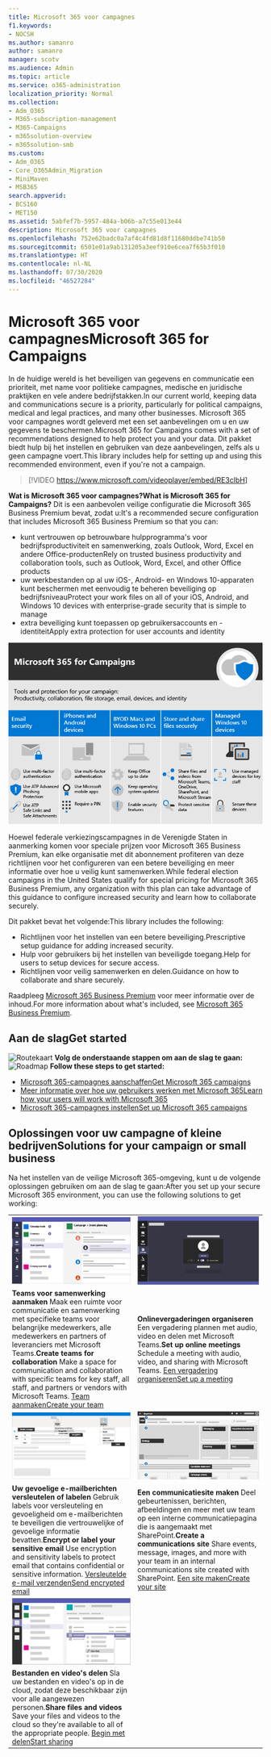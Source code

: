```yaml
---
title: Microsoft 365 voor campagnes
f1.keywords:
- NOCSH
ms.author: samanro
author: samanro
manager: scotv
ms.audience: Admin
ms.topic: article
ms.service: o365-administration
localization_priority: Normal
ms.collection:
- Adm_O365
- M365-subscription-management
- M365-Campaigns
- m365solution-overview
- m365solution-smb
ms.custom:
- Adm_O365
- Core_O365Admin_Migration
- MiniMaven
- MSB365
search.appverid:
- BCS160
- MET150
ms.assetid: 5abfef7b-5957-484a-b06b-a7c55e013e44
description: Microsoft 365 voor campagnes
ms.openlocfilehash: 752e62badc0a7af4c4fd81d8f11680ddbe741b50
ms.sourcegitcommit: 6501e01a9ab131205a3eef910e6cea7f65b3f010
ms.translationtype: HT
ms.contentlocale: nl-NL
ms.lasthandoff: 07/30/2020
ms.locfileid: "46527284"
---
```

<a name="microsoft-365-for-campaigns"></a><span data-ttu-id="473ae-103">Microsoft 365 voor campagnes</span><span class="sxs-lookup"><span data-stu-id="473ae-103">Microsoft 365 for Campaigns</span></span>
===========================

<span data-ttu-id="473ae-104">In de huidige wereld is het beveiligen van gegevens en communicatie een prioriteit, met name voor politieke campagnes, medische en juridische praktijken en vele andere bedrijfstakken.</span><span class="sxs-lookup"><span data-stu-id="473ae-104">In our current world, keeping data and communications secure is a priority, particularly for political campaigns, medical and legal practices, and many other businesses.</span></span> <span data-ttu-id="473ae-105">Microsoft 365 voor campagnes wordt geleverd met een set aanbevelingen om u en uw gegevens te beschermen.</span><span class="sxs-lookup"><span data-stu-id="473ae-105">Microsoft 365 for Campaigns comes with a set of recommendations designed to help protect you and your data.</span></span> <span data-ttu-id="473ae-106">Dit pakket biedt hulp bij het instellen en gebruiken van deze aanbevelingen, zelfs als u geen campagne voert.</span><span class="sxs-lookup"><span data-stu-id="473ae-106">This library includes help for setting up and using this recommended environment, even if you're not a campaign.</span></span>


> [!VIDEO https://www.microsoft.com/videoplayer/embed/RE3clbH] 


<span data-ttu-id="473ae-107">**Wat is Microsoft 365 voor campagnes?**</span><span class="sxs-lookup"><span data-stu-id="473ae-107">**What is Microsoft 365 for Campaigns?**</span></span> <span data-ttu-id="473ae-108">Dit is een aanbevolen veilige configuratie die Microsoft 365 Business Premium bevat, zodat u:</span><span class="sxs-lookup"><span data-stu-id="473ae-108">It's a recommended secure configuration that includes Microsoft 365 Business Premium so that you can:</span></span>
- <span data-ttu-id="473ae-109">kunt vertrouwen op betrouwbare hulpprogramma's voor bedrijfsproductiviteit en samenwerking, zoals Outlook, Word, Excel en andere Office-producten</span><span class="sxs-lookup"><span data-stu-id="473ae-109">Rely on trusted business productivity and collaboration tools, such as Outlook, Word, Excel, and other Office products</span></span> 
- <span data-ttu-id="473ae-110">uw werkbestanden op al uw iOS-, Android- en Windows 10-apparaten kunt beschermen met eenvoudig te beheren beveiliging op bedrijfsniveau</span><span class="sxs-lookup"><span data-stu-id="473ae-110">Protect your work files on all of your iOS, Android, and Windows 10 devices with enterprise-grade security that is simple to manage</span></span> 
- <span data-ttu-id="473ae-111">extra beveiliging kunt toepassen op gebruikersaccounts en -identiteit</span><span class="sxs-lookup"><span data-stu-id="473ae-111">Apply extra protection for user accounts and identity</span></span> 

![Microsoft 365 Business Premium beschermt uw hulpprogramma's voor productiviteit en samenwerking, bestandsopslag, e-mail, apparaten en identiteit](../media/M365-WhatIsIt-SecurityFocus.png)

<span data-ttu-id="473ae-113">Hoewel federale verkiezingscampagnes in de Verenigde Staten in aanmerking komen voor speciale prijzen voor Microsoft 365 Business Premium, kan elke organisatie met dit abonnement profiteren van deze richtlijnen voor het configureren van een betere beveiliging en meer informatie over hoe u veilig kunt samenwerken.</span><span class="sxs-lookup"><span data-stu-id="473ae-113">While federal election campaigns in the United States qualify for special pricing for Microsoft 365 Business Premium, any organization with this plan can take advantage of this guidance to configure increased security and learn how to collaborate securely.</span></span>

<span data-ttu-id="473ae-114">Dit pakket bevat het volgende:</span><span class="sxs-lookup"><span data-stu-id="473ae-114">This library includes the following:</span></span>
- <span data-ttu-id="473ae-115">Richtlijnen voor het instellen van een betere beveiliging.</span><span class="sxs-lookup"><span data-stu-id="473ae-115">Prescriptive setup guidance for adding increased security.</span></span>
- <span data-ttu-id="473ae-116">Hulp voor gebruikers bij het instellen van beveiligde toegang.</span><span class="sxs-lookup"><span data-stu-id="473ae-116">Help for users to setup devices for secure access.</span></span>
- <span data-ttu-id="473ae-117">Richtlijnen voor veilig samenwerken en delen.</span><span class="sxs-lookup"><span data-stu-id="473ae-117">Guidance on how to collaborate and share securely.</span></span>

<span data-ttu-id="473ae-118">Raadpleeg [Microsoft 365 Business Premium](https://www.microsoft.com/microsoft-365/business) voor meer informatie over de inhoud.</span><span class="sxs-lookup"><span data-stu-id="473ae-118">For more information about what's included, see [Microsoft 365 Business Premium](https://www.microsoft.com/microsoft-365/business).</span></span> 


<a name="get-started"></a><span data-ttu-id="473ae-119">Aan de slag</span><span class="sxs-lookup"><span data-stu-id="473ae-119">Get started</span></span>
--------------------------

<span data-ttu-id="473ae-120">![Routekaart](https://docs.microsoft.com/office/media/icons/walkthrough-map-blue.png) **Volg de onderstaande stappen om aan de slag te gaan:**</span><span class="sxs-lookup"><span data-stu-id="473ae-120">![Roadmap](https://docs.microsoft.com/office/media/icons/walkthrough-map-blue.png) **Follow these steps to get started:**</span></span>  

- [<span data-ttu-id="473ae-121">Microsoft 365-campagnes aanschaffen</span><span class="sxs-lookup"><span data-stu-id="473ae-121">Get Microsoft 365 campaigns</span></span>](get-microsoft-365-campaigns.md)
- [<span data-ttu-id="473ae-122">Meer informatie over hoe uw gebruikers werken met Microsoft 365</span><span class="sxs-lookup"><span data-stu-id="473ae-122">Learn how your users will work with Microsoft 365</span></span>](m365-campaigns-users.md)
- [<span data-ttu-id="473ae-123">Microsoft 365-campagnes instellen</span><span class="sxs-lookup"><span data-stu-id="473ae-123">Set up Microsoft 365 campaigns</span></span>](microsoft-365-campaigns-setup-overview.md)



<a name="solutions-for-your-campaign-or-small-business"></a><span data-ttu-id="473ae-124">Oplossingen voor uw campagne of kleine bedrijven</span><span class="sxs-lookup"><span data-stu-id="473ae-124">Solutions for your campaign or small business</span></span>
--------------------------

<span data-ttu-id="473ae-125">Na het instellen van de veilige Microsoft 365-omgeving, kunt u de volgende oplossingen gebruiken om aan de slag te gaan:</span><span class="sxs-lookup"><span data-stu-id="473ae-125">After you set up your secure Microsoft 365 environment, you can use the following solutions to get working:</span></span>

|               |               |
| ------------- | ------------- |
| ![een SharePoint-communicatiesite](../media/sm-m365-democracy-teams-collab.png) | ![een onlinevergadering](../media/m365-democracy-teams-meetings.png) |
| <span data-ttu-id="473ae-128">**Teams voor samenwerking aanmaken** Maak een ruimte voor communicatie en samenwerking met specifieke teams voor belangrijke medewerkers, alle medewerkers en partners of leveranciers met Microsoft Teams.</span><span class="sxs-lookup"><span data-stu-id="473ae-128">**Create teams for collaboration**  Make a space for communication and collaboration with specific teams for key staff, all staff, and partners or vendors with Microsoft Teams.</span></span> [<span data-ttu-id="473ae-129">Team aanmaken</span><span class="sxs-lookup"><span data-stu-id="473ae-129">Create your team</span></span>](create-teams-for-collaboration.md) | <span data-ttu-id="473ae-130">**Onlinevergaderingen organiseren** Een vergadering plannen met audio, video en delen met Microsoft Teams.</span><span class="sxs-lookup"><span data-stu-id="473ae-130">**Set up online meetings**  Schedule a meeting with audio, video, and sharing with Microsoft Teams.</span></span> [<span data-ttu-id="473ae-131">Een vergadering organiseren</span><span class="sxs-lookup"><span data-stu-id="473ae-131">Set up a meeting</span></span>](set-up-meetings.md) |
| ![Versleutelde en gelabelde e-mails](../media/sm-m365-campaign-email-encrypt.png) | ![een SharePoint-communicatiesite](../media/sm-m365-democracy-comms-site.png) |
| <span data-ttu-id="473ae-134">**Uw gevoelige e-mailberichten versleutelen of labelen** Gebruik labels voor versleuteling en gevoeligheid om e-mailberichten te beveiligen die vertrouwelijke of gevoelige informatie bevatten.</span><span class="sxs-lookup"><span data-stu-id="473ae-134">**Encrypt or label your sensitive email**  Use encryption and sensitivity labels to protect email that contains confidential or sensitive information.</span></span> [<span data-ttu-id="473ae-135">Versleutelde e-mail verzenden</span><span class="sxs-lookup"><span data-stu-id="473ae-135">Send encrypted email</span></span>](send-encrypted-email.md) | <span data-ttu-id="473ae-136">**Een communicatiesite maken** Deel gebeurtenissen, berichten, afbeeldingen en meer met uw team op een interne communicatiepagina die is aangemaakt met SharePoint.</span><span class="sxs-lookup"><span data-stu-id="473ae-136">**Create a communications site**  Share events, message, images, and more with your team in an internal communications site created with SharePoint.</span></span> [<span data-ttu-id="473ae-137">Een site maken</span><span class="sxs-lookup"><span data-stu-id="473ae-137">Create your site</span></span>](create-communications-site.md) |
| ![een bestand delen in Microsoft Teams](../media/m365-democracy-teams-sharefiles.png) | |
| <span data-ttu-id="473ae-139">**Bestanden en video's delen** Sla uw bestanden en video's op in de cloud, zodat deze beschikbaar zijn voor alle aangewezen personen.</span><span class="sxs-lookup"><span data-stu-id="473ae-139">**Share files and videos**  Save your files and videos to the cloud so they're available to all of the appropriate people.</span></span> [<span data-ttu-id="473ae-140">Begin met delen</span><span class="sxs-lookup"><span data-stu-id="473ae-140">Start sharing</span></span>](share-files-and-videos.md) | |

